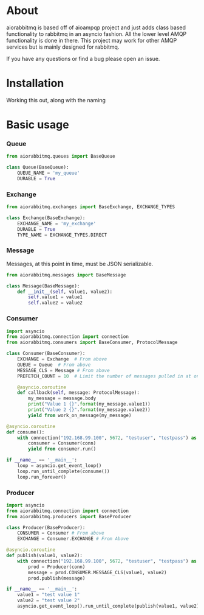 # About

aiorabbitmq is based off of aioampqp project and just adds class based functionality to rabbitmq in an asyncio fashion. All the lower level AMQP functionality is done in there. This project may work for other AMQP services but is mainly designed for rabbitmq.

If you have any questions or find a bug please open an issue.


# Installation

Working this out, along with the naming

# Basic usage

### Queue
```python
from aiorabbitmq.queues import BaseQueue

class Queue(BaseQueue):
    QUEUE_NAME = 'my_queue'
    DURABLE = True
```

### Exchange
```python
from aiorabbitmq.exchanges import BaseExchange, EXCHANGE_TYPES

class Exchange(BaseExchange):
    EXCHANGE_NAME = 'my_exchange'
    DURABLE = True
    TYPE_NAME = EXCHANGE_TYPES.DIRECT
```

### Message
Messages, at this point in time, must be JSON serializable.

```python
from aiorabbitmq.messages import BaseMessage

class Message(BaseMessage):
    def __init__(self, value1, value2):
        self.value1 = value1
        self.value2 = value2
```

### Consumer
```python
import asyncio
from aiorabbitmq.connection import connection
from aiorabbitmq.consumers import BaseConsumer, ProtocolMessage

class Consumer(BaseConsumer):
    EXCHANGE = Exchange  # From above
    QUEUE = Queue  # From above
    MESSAGE_CLS = Message # From above
    PREFETCH_COUNT = 10  # Limit the number of messages pulled in at one time.

    @asyncio.coroutine
    def callback(self, message: ProtocolMessage):
        my_message = message.body
        print("Value 1 {}".format(my_message.value1))
        print("Value 2 {}".format(my_message.value2))
        yield from work_on_message(my_message)

@asyncio.coroutine
def consume():
    with connection("192.168.99.100", 5672, "testuser", "testpass") as conn:
        consumer = Consumer(conn)
        yield from consumer.run()

if __name__ == '__main__':
    loop = asyncio.get_event_loop()
    loop.run_until_complete(consume())
    loop.run_forever()
```

### Producer
```python
import asyncio
from aiorabbitmq.connection import connection
from aiorabbitmq.producers import BaseProducer

class Producer(BaseProducer):
    CONSUMER = Consumer # From above
    EXCHANGE = Consumer.EXCHANGE # From Above

@asyncio.coroutine
def publish(value1, value2):
    with connection("192.168.99.100", 5672, "testuser", "testpass") as conn:
        prod = Producer(conn)
        message = prod.CONSUMER.MESSAGE_CLS(value1, value2)
        prod.publish(message)

if __name__ == '__main__':
    value1 = "test value 1"
    value2 = "test value 2"
    asyncio.get_event_loop().run_until_complete(publish(value1, value2))
```